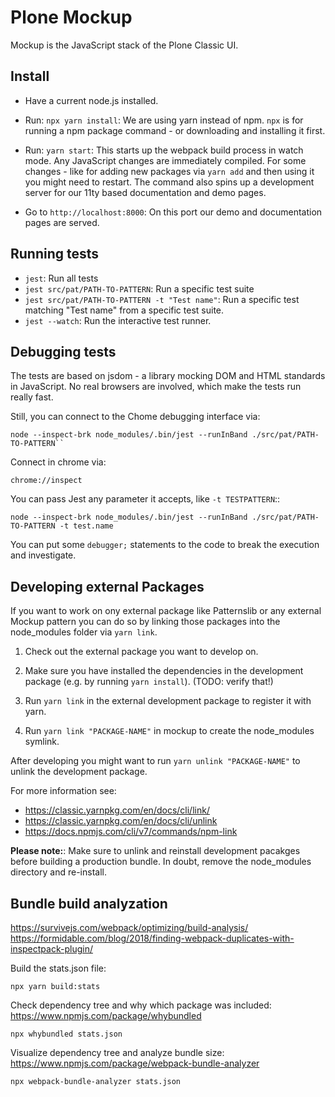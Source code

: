 # Plone Mockup

Mockup is the JavaScript stack of the Plone Classic UI.


## Install

- Have a current node.js installed.

- Run: ``npx yarn install``:
  We are using yarn instead of npm.
  ``npx`` is for running a npm package command - or downloading and installing it first.

- Run: ``yarn start``:
  This starts up the webpack build process in watch mode.
  Any JavaScript changes are immediately compiled.
  For some changes - like for adding new packages via ``yarn add`` and then using it you might need to restart.
  The command also spins up a development server for our 11ty based documentation and demo pages.

- Go to ``http://localhost:8000``:
  On this port our demo and documentation pages are served.


## Running tests

- ``jest``: Run all tests
- ``jest src/pat/PATH-TO-PATTERN``: Run a specific test suite
- ``jest src/pat/PATH-TO-PATTERN -t "Test name"``: Run a specific test matching "Test name" from a specific test suite.
- ``jest --watch``: Run the interactive test runner.


## Debugging tests

The tests are based on jsdom - a library mocking DOM and HTML standards in JavaScript.
No real browsers are involved, which make the tests run really fast.

Still, you can connect to the Chome debugging interface via:

```
node --inspect-brk node_modules/.bin/jest --runInBand ./src/pat/PATH-TO-PATTERN``
```

Connect in chrome via:

```
chrome://inspect
```

You can pass Jest any parameter it accepts, like `-t TESTPATTERN`::

```
node --inspect-brk node_modules/.bin/jest --runInBand ./src/pat/PATH-TO-PATTERN -t test.name
```

You can put some ``debugger;`` statements to the code to break the execution and investigate.


## Developing external Packages

If you want to work on ony external package like Patternslib or any external Mockup pattern you can do so by linking those packages into the node_modules folder via ``yarn link``.


1) Check out the external package you want to develop on.

2) Make sure you have installed the dependencies in the development package (e.g. by running ``yarn install``). (TODO: verify that!)

3) Run ``yarn link`` in the external development package to register it with yarn.

4) Run ``yarn link "PACKAGE-NAME"`` in mockup to create the node_modules symlink.


After developing you might want to run ``yarn unlink "PACKAGE-NAME"`` to unlink the development package.


For more information see:

- https://classic.yarnpkg.com/en/docs/cli/link/
- https://classic.yarnpkg.com/en/docs/cli/unlink
- https://docs.npmjs.com/cli/v7/commands/npm-link


**Please note:**: Make sure to unlink and reinstall development pacakges before building a production bundle.
In doubt, remove the node_modules directory and re-install.


## Bundle build analyzation

https://survivejs.com/webpack/optimizing/build-analysis/
https://formidable.com/blog/2018/finding-webpack-duplicates-with-inspectpack-plugin/

Build the stats.json file:

```
npx yarn build:stats
```

Check dependency tree and why which package was included:
https://www.npmjs.com/package/whybundled

```
npx whybundled stats.json
```

Visualize dependency tree and analyze bundle size:
https://www.npmjs.com/package/webpack-bundle-analyzer

```
npx webpack-bundle-analyzer stats.json
```
